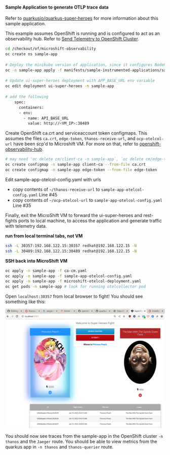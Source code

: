 #### Sample Application to generate OTLP trace data

Refer to [quarkusio/quarkus-super-heroes](https://github.com/quarkusio/quarkus-super-heroes.git) for more information
about this sample application.

This example assumes OpenShift is running and is configured to act as an observability hub.
Refer to [Send Telemetry to OpenShift Cluster](../../openshift-observability-hub/README.md). 

```bash
cd /checkout/of/microshift-observability
oc create ns sample-app

# Deploy the minikube version of application, since it configures NodePort services that we'll want
oc -n sample-app apply -f manifests/sample-instrumented-applications/sample-tracing-app/quarkus-super-heroes.yaml

# Update ui-super-heroes deployment with APP_BASE_URL env variable
oc edit deployment ui-super-heroes -n sample-app

# add the following
    spec:
      containers:
      - env:
        - name: API_BASE_URL
          value: http://<VM_IP>:30489
```

Create OpenShift ca.crt and serviceaccount token configmaps. This assumes
the files `ca.crt`, `edge-token`, `thanos-receive-url`, and `ocp-otelcol-url`
have been scp'd to Microshift VM. For more on that, refer to
[openshift-observability-hub](../../openshift-observability-hub/README.md).

```bash
# may need 'oc delete cm/client-ca -n sample-app`, `oc delete cm/edge-token -n sample-app` first
oc create configmap -n sample-app client-ca --from-file ca.crt
oc create configmap -n sample-app edge-token --from-file edge-token
```

Edit sample-app-otelcol-config.yaml with urls

- copy contents of `~/thanos-receive-url` to `sample-app-otelcol-config.yaml` Line #45
- copy contents of `~/ocp-otelcol-url` to `sample-app-otelcol-config.yaml` Line #35

Finally, exit the MicroShift VM to forward the ui-super-heroes and rest-fights ports to local machine,
to access the application and generate traffic with telemetry data.

**run from local terminal tabs, not VM**

```bash
ssh -L 30357:192.168.122.15:30357 redhat@192.168.122.15 -N
ssh -L 30489:192.168.122.15:30489 redhat@192.168.122.15 -N
```

**SSH back into MicroShift VM**

```bash
oc apply -n sample-app -f ca-cm.yaml
oc apply -n sample-app -f sample-app-otelcol-config.yaml
oc apply -n sample-app -f microshift-otelcol-deployment.yaml
oc get pods -n sample-app # look for running otelcollector pod
```

Open `localhost:30357` from local browser to fight! You should see something like this:

![Welcome to Super Heroes Fight!](./ui-super-heroes-fight.png)


You should now see traces from the sample-app in the OpenShift cluster `-n thanos` and the `Jaeger` route.
You should be able to view metrics from the quarkus app in `-n thanos` and `thanos-querier` route.
